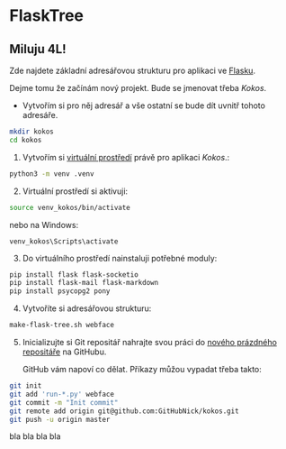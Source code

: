 # FlaskTree

## Miluju 4L!

Zde najdete základní adresářovou strukturu pro aplikaci ve 
[Flasku](http://flask.pocoo.org/).

Dejme tomu že začínám nový projekt. Bude se jmenovat třeba *Kokos*.

* Vytvořím si pro něj adresář a vše ostatní se bude dít uvnitř tohoto adresáře.

```bash
mkdir kokos
cd kokos
```

1. Vytvořím si [virtuální prostředí](https://virtualenv.pypa.io/en/stable/)
   právě pro aplikaci *Kokos*.:

```bash
python3 -m venv .venv
```

2. Virtuální prostředí si aktivuji:

```bash
source venv_kokos/bin/activate
```
nebo na Windows:
```
venv_kokos\Scripts\activate

```

3. Do virtuálního prostředí nainstaluji potřebné moduly:

```bash
pip install flask flask-socketio
pip install flask-mail flask-markdown
pip install psycopg2 pony
```

4. Vytvoříte si adresářovou strukturu:

```bash
make-flask-tree.sh webface
```

5. Inicializujte si Git repositář nahrajte svou práci 
   do [nového prázdného repositáře](https://github.com/new) 
   na GitHubu.

   GitHub vám napoví co dělat. Příkazy můžou vypadat třeba takto:

```bash
git init
git add 'run-*.py' webface
git commit -m "Init commit"
git remote add origin git@github.com:GitHubNick/kokos.git
git push -u origin master
```
bla bla bla bla
